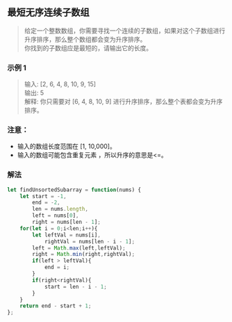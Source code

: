 
## 最短无序连续子数组
> 给定一个整数数组，你需要寻找一个连续的子数组，如果对这个子数组进行升序排序，那么整个数组都会变为升序排序。     
> 你找到的子数组应是最短的，请输出它的长度。

### 示例 1
> 输入: [2, 6, 4, 8, 10, 9, 15]       
> 输出: 5     
> 解释: 你只需要对 [6, 4, 8, 10, 9] 进行升序排序，那么整个表都会变为升序排序。                

### 注意：
+ 输入的数组长度范围在 [1, 10,000]。   
+ 输入的数组可能包含重复元素 ，所以升序的意思是<=。

### 解法
```javascript 1.8
let findUnsortedSubarray = function(nums) {
    let start = -1,
        end = -2,
        len = nums.length,
        left = nums[0],
        right = nums[len - 1];
    for(let i = 0;i<len;i++){
        let leftVal = nums[i],
            rightVal = nums[len - i - 1];
        left = Math.max(left,leftVal);
        right = Math.min(right,rightVal);
        if(left > leftVal){
            end = i;
        }
        if(right<rightVal){
            start = len - i - 1;
        }
    }
    return end - start + 1;
};
```
